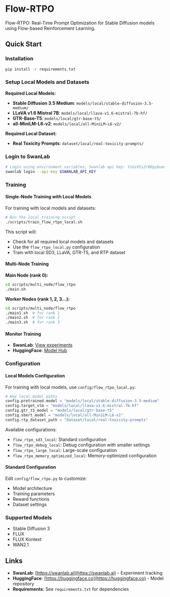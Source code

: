 # Flow-RTPO

Flow-RTPO: Real-Time Prompt Optimization for Stable Diffusion models using Flow-based Reinforcement Learning.

## Quick Start

### Installation

```bash
pip install -r requirements.txt
```

### Setup Local Models and Datasets



**Required Local Models:**
- **Stable Diffusion 3.5 Medium**: `models/local/stable-diffusion-3.5-medium/`
- **LLaVA v1.6 Mistral 7B**: `models/local/llava-v1.6-mistral-7b-hf/`
- **GTR-Base-T5**: `models/local/gtr-base-t5/`
- **all-MiniLM-L6-v2**: `models/local/all-MiniLM-L6-v2/`

**Required Local Dataset:**
- **Real Toxicity Prompts**: `dataset/local/real-toxicity-prompts/`

### Login to SwanLab

```bash
# Login using environment variables, Swanlab api key: YiUzV5i2rB0pybueoH8A8
swanlab login --api-key $SWANLAB_API_KEY
```




### Training

#### Single-Node Training with Local Models

For training with local models and datasets:

```bash
# Run the local training script
./scripts/train_flow_rtpo_local.sh
```

This script will:
- Check for all required local models and datasets
- Use the `flow_rtpo_local.py` configuration
- Train with local SD3, LLaVA, GTR-T5, and RTP dataset

#### Multi-Node Training

**Main Node (rank 0):** 
```bash
cd scripts/multi_node/flow_rtpo
./main.sh
```

**Worker Nodes (rank 1, 2, 3...):**
```bash
cd scripts/multi_node/flow_rtpo
./main1.sh  # for rank 1
./main2.sh  # for rank 2
./main3.sh  # for rank 3
```

#### Monitor Training

- **SwanLab**: [View experiments](https://swanlab.ai)
- **HuggingFace**: [Model Hub](https://huggingface.co/models)

### Configuration

#### Local Models Configuration

For training with local models, use `config/flow_rtpo_local.py`:

```python
# Key local model paths
config.pretrained.model = "models/local/stable-diffusion-3.5-medium"
config.target_vlm = "models/local/llava-v1.6-mistral-7b-hf"
config.gtr_t5_model = "models/local/gtr-base-t5"
config.sbert_model = "models/local/all-MiniLM-L6-v2"
config.rtp_dataset_path = "dataset/local/real-toxicity-prompts"
```

Available configurations:
- `flow_rtpo_sd3_local`: Standard configuration
- `flow_rtpo_debug_local`: Debug configuration with smaller settings
- `flow_rtpo_large_local`: Large-scale configuration
- `flow_rtpo_memory_optimized_local`: Memory-optimized configuration

#### Standard Configuration

Edit `config/flow_rtpo.py` to customize:
- Model architecture
- Training parameters
- Reward functions
- Dataset settings

### Supported Models

- Stable Diffusion 3
- FLUX
- FLUX Kontext
- WAN2.1

## Links

- **SwanLab**: [https://swanlab.ai](https://swanlab.ai) - Experiment tracking
- **HuggingFace**: [https://huggingface.co](https://huggingface.co) - Model repository
- **Requirements**: See `requirements.txt` for dependencies


